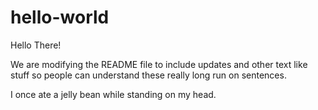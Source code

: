 hello-world
===========

Hello There!

We are modifying the README file to include updates and other text like stuff so people can understand these really long run on sentences. 

I once ate a jelly bean while standing on my head.
